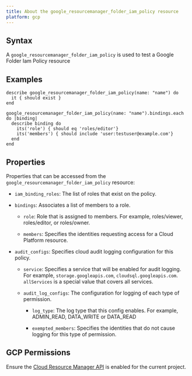 ```yaml
---
title: About the google_resourcemanager_folder_iam_policy resource
platform: gcp
---
```


## Syntax
A `google_resourcemanager_folder_iam_policy` is used to test a Google Folder Iam Policy resource

## Examples
```
describe google_resourcemanager_folder_iam_policy(name: "name") do
  it { should exist }
end

google_resourcemanager_folder_iam_policy(name: "name").bindings.each do |binding|
  describe binding do
    its('role') { should eq 'roles/editor'}
    its('members') { should include 'user:testuser@example.com'}
  end
end
```

## Properties
Properties that can be accessed from the `google_resourcemanager_folder_iam_policy` resource:

  * `iam_binding_roles`: The list of roles that exist on the policy.

  * `bindings`: Associates a list of members to a role.

    * `role`: Role that is assigned to members. For example, roles/viewer, roles/editor, or roles/owner.

    * `members`: Specifies the identities requesting access for a Cloud Platform resource.

  * `audit_configs`: Specifies cloud audit logging configuration for this policy.

    * `service`: Specifies a service that will be enabled for audit logging. For example, `storage.googleapis.com`, `cloudsql.googleapis.com`. `allServices`  is a special value that covers all services.

    * `audit_log_configs`: The configuration for logging of each type of permission.

      * `log_type`: The log type that this config enables. For example, ADMIN_READ, DATA_WRITE or DATA_READ

      * `exempted_members`: Specifies the identities that do not cause logging for this type of permission.



## GCP Permissions

Ensure the [Cloud Resource Manager API](https://console.cloud.google.com/apis/library/cloudresourcemanager.googleapis.com/) is enabled for the current project.
